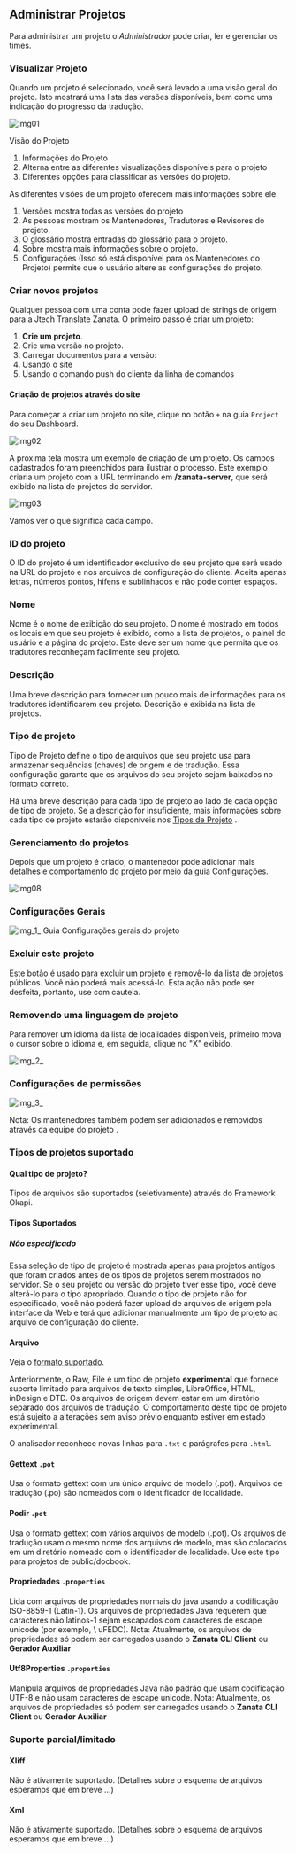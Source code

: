 ## Administrar Projetos

Para administrar um projeto o _Administrador_ pode criar, ler e gerenciar os times.

### Visualizar Projeto

Quando um projeto é selecionado, você será levado a uma visão geral do projeto. Isto mostrará uma lista das versões disponíveis, bem como uma indicação do progresso da tradução.

![img01](http://docs.zanata.org/en/release/images/project-view-versions.png)

Visão do Projeto

1. Informações do Projeto
2. Alterna entre as diferentes visualizações disponíveis para o projeto
3. Diferentes opções para classificar as versões do projeto.

As diferentes visões de um projeto oferecem mais informações sobre ele.

1. Versões mostra todas as versões do projeto
2. As pessoas mostram os Mantenedores, Tradutores e Revisores do projeto.
3. O glossário mostra entradas do glossário para o projeto.
4. Sobre mostra mais informações sobre o projeto.
5. Configurações (Isso só está disponível para os Mantenedores do Projeto) permite que o usuário altere as configurações do projeto.

### Criar novos projetos

Qualquer pessoa com uma conta pode fazer upload de strings de origem para a Jtech Translate Zanata. O primeiro passo é criar um projeto:

1. **Crie um projeto**.
2. Crie uma versão no projeto.
3. Carregar documentos para a versão:
4. Usando o site
5. Usando o comando push do cliente da linha de comandos

#### Criação de projetos através do site

Para começar a criar um projeto no site, clique no botão `+` na guia `Project` do seu Dashboard.

![img02](http://docs.zanata.org/en/release/images/create-project.png)

A proxima tela mostra um exemplo de criação de um projeto. Os campos cadastrados foram preenchidos para ilustrar o processo. Este exemplo criaria um projeto com a URL terminando em __/zanata-server__, que será exibido na lista de projetos do servidor.

![img03](http://docs.zanata.org/en/release/images/create-project-completed.png)

Vamos ver o que significa cada campo.

### ID do projeto
O ID do projeto é um identificador exclusivo do seu projeto que será usado na URL do projeto e nos arquivos de configuração do cliente. Aceita apenas letras, números pontos, hifens e sublinhados e não pode conter espaços.

### Nome
Nome é o nome de exibição do seu projeto. O nome é mostrado em todos os locais em que seu projeto é exibido, como a lista de projetos, o painel do usuário e a página do projeto. Este deve ser um nome que permita que os tradutores reconheçam facilmente seu projeto.

### Descrição
Uma breve descrição para fornecer um pouco mais de informações para os tradutores identificarem seu projeto. Descrição é exibida na lista de projetos.

### Tipo de projeto
Tipo de Projeto define o tipo de arquivos que seu projeto usa para armazenar sequências (chaves) de origem e de tradução. Essa configuração garante que os arquivos do seu projeto sejam baixados no formato correto.

Há uma breve descrição para cada tipo de projeto ao lado de cada opção de tipo de projeto. Se a descrição for insuficiente, mais informações sobre cada tipo de projeto estarão disponíveis nos [Tipos de Projeto](#tipos-de-projetos-suportado) .

### Gerenciamento do projetos
Depois que um projeto é criado, o mantenedor pode adicionar mais detalhes e comportamento do projeto por meio da guia Configurações.

![img08](http://docs.zanata.org/en/release/images/project-settings-button.png)

### Configurações Gerais
![img_1_](http://docs.zanata.org/en/release/images/admin-project-settings.png)
Guia Configurações gerais do projeto

### Excluir este projeto
Este botão é usado para excluir um projeto e removê-lo da lista de projetos públicos. Você não poderá mais acessá-lo. Esta ação não pode ser desfeita, portanto, use com cautela.

### Removendo uma linguagem de projeto
Para remover um idioma da lista de localidades disponíveis, primeiro mova o cursor sobre o idioma e, em seguida, clique no "X" exibido.

![img_2_](http://docs.zanata.org/en/release/images/project-languages-remove.png)

### Configurações de permissões

![img_3_](http://docs.zanata.org/en/release/images/project-permissions-settings.png)

Nota: Os mantenedores também podem ser adicionados e removidos através da equipe do projeto .

### Tipos de projetos suportado

#### Qual tipo de projeto?
Tipos de arquivos são suportados (seletivamente) através do Framework Okapi.

#### Tipos Suportados
##### Não especificado
Essa seleção de tipo de projeto é mostrada apenas para projetos antigos que foram criados antes de os tipos de projetos serem mostrados no servidor. Se o seu projeto ou versão do projeto tiver esse tipo, você deve alterá-lo para o tipo apropriado. Quando o tipo de projeto não for especificado, você não poderá fazer upload de arquivos de origem pela interface da Web e terá que adicionar manualmente um tipo de projeto ao arquivo de configuração do cliente.

#### Arquivo
Veja o [formato suportado](supported_formats.md).

Anteriormente, o Raw, File é um tipo de projeto __experimental__ que fornece suporte limitado para arquivos de texto simples, LibreOffice, HTML, inDesign e DTD. Os arquivos de origem devem estar em um diretório separado dos arquivos de tradução. O comportamento deste tipo de projeto está sujeito a alterações sem aviso prévio enquanto estiver em estado experimental.

O analisador reconhece novas linhas para `.txt` e parágrafos para `.html`.

#### Gettext `.pot`
Usa o formato gettext com um único arquivo de modelo (.pot). Arquivos de tradução (.po) são nomeados com o identificador de localidade.

#### Podir `.pot`
Usa o formato gettext com vários arquivos de modelo (.pot). Os arquivos de tradução usam o mesmo nome dos arquivos de modelo, mas são colocados em um diretório nomeado com o identificador de localidade. Use este tipo para projetos de public/docbook.

#### Propriedades `.properties`
Lida com arquivos de propriedades normais do java usando a codificação ISO-8859-1 (Latin-1). Os arquivos de propriedades Java requerem que caracteres não latinos-1 sejam escapados com caracteres de escape unicode (por exemplo, \ uFEDC). 
Nota: Atualmente, os arquivos de propriedades só podem ser carregados usando o __Zanata CLI Client__ ou __Gerador Auxiliar__

#### Utf8Properties `.properties`
Manipula arquivos de propriedades Java não padrão que usam codificação UTF-8 e não usam caracteres de escape unicode. 
Nota: Atualmente, os arquivos de propriedades só podem ser carregados usando o __Zanata CLI Client__ ou __Gerador Auxiliar__

### Suporte parcial/limitado
#### Xliff
Não é ativamente suportado. (Detalhes sobre o esquema de arquivos esperamos que em breve ...)

#### Xml
Não é ativamente suportado. (Detalhes sobre o esquema de arquivos esperamos que em breve ...)